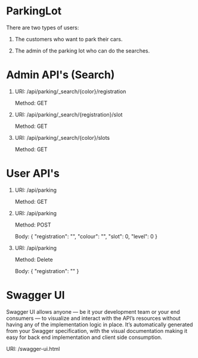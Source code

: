 # ParkingLot

There are two types of users:

1. The customers who want to park their cars.

2. The admin of the parking lot who can do the searches.


# Admin API's (Search)

1. URI: /api/parking/_search/{color}/registration

   Method: GET
   
2. URI: /api/parking/_search/{registration}/slot

   Method: GET

3. URI: /api/parking/_search/{color}/slots

   Method: GET   
   
   
# User API's

1. URI: /api/parking

   Method: GET
   
2. URI: /api/parking

   Method: POST
   
   Body: {
	"registration": "",
	"colour": "",
	"slot": 0,
	"level": 0
  }

3. URI: /api/parking

   Method: Delete  
   
   Body: {
	"registration": ""
}


# Swagger UI

Swagger UI allows anyone — be it your development team or your end consumers — to visualize and interact with the API’s resources without having any of the implementation logic in place. It’s automatically generated from your Swagger specification, with the visual documentation making it easy for back end implementation and client side consumption.

URI: /swagger-ui.html
